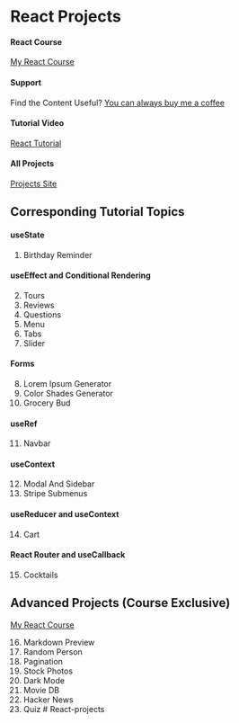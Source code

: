 # React Projects

#### React Course

[My React Course](https://www.udemy.com/course/react-tutorial-and-projects-course/?referralCode=FEE6A921AF07E2563CEF)

#### Support

Find the Content Useful? [You can always buy me a coffee](https://www.buymeacoffee.com/johnsmilga)

#### Tutorial Video

[React Tutorial](https://youtu.be/iZhV0bILFb0)

#### All Projects

[Projects Site](https://react-projects.netlify.app/)

## Corresponding Tutorial Topics

#### useState

1. Birthday Reminder

#### useEffect and Conditional Rendering

2. Tours
3. Reviews
4. Questions
5. Menu
6. Tabs
7. Slider

#### Forms

8. Lorem Ipsum Generator
9. Color Shades Generator
10. Grocery Bud

#### useRef

11. Navbar

#### useContext

12. Modal And Sidebar
13. Stripe Submenus

#### useReducer and useContext

14. Cart

#### React Router and useCallback

15. Cocktails

## Advanced Projects (Course Exclusive)

[My React Course](https://www.udemy.com/course/react-tutorial-and-projects-course/?referralCode=FEE6A921AF07E2563CEF)

16. Markdown Preview
17. Random Person
18. Pagination
19. Stock Photos
20. Dark Mode
21. Movie DB
22. Hacker News
23. Quiz
#   R e a c t - p r o j e c t s  
 